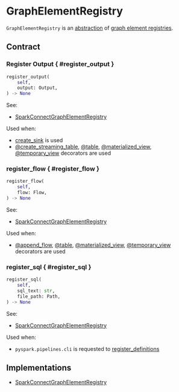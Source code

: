 # GraphElementRegistry

`GraphElementRegistry` is an [abstraction](#contract) of [graph element registries](#implementations).

## Contract

### Register Output { #register_output }

```py
register_output(
    self,
    output: Output,
) -> None
```

See:

* [SparkConnectGraphElementRegistry](SparkConnectGraphElementRegistry.md#register_output)

Used when:

* [create_sink](./index.md#create_sink) is used
* [@create_streaming_table](./index.md#create_streaming_table), [@table](./index.md#table), [@materialized_view](./index.md#materialized_view), [@temporary_view](./index.md#temporary_view) decorators are used

### register_flow { #register_flow }

```py
register_flow(
    self,
    flow: Flow,
) -> None
```

See:

* [SparkConnectGraphElementRegistry](SparkConnectGraphElementRegistry.md#register_flow)

Used when:

* [@append_flow](./index.md#append_flow), [@table](./index.md#table), [@materialized_view](./index.md#materialized_view), [@temporary_view](./index.md#temporary_view) decorators are used

### register_sql { #register_sql }

```py
register_sql(
    self,
    sql_text: str,
    file_path: Path,
) -> None
```

See:

* [SparkConnectGraphElementRegistry](SparkConnectGraphElementRegistry.md#register_sql)

Used when:

* `pyspark.pipelines.cli` is requested to [register_definitions](#register_definitions)

## Implementations

* [SparkConnectGraphElementRegistry](SparkConnectGraphElementRegistry.md)
